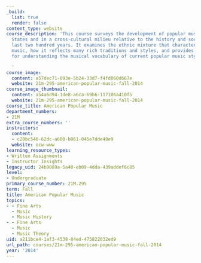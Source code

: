 ```yaml
---
_build:
  list: true
  render: false
content_type: website
course_description: 'This course surveys the development of popular music in the United
  States and in a cross-cultural milieu relative to the history and sociology of the
  last two hundred years. It examines the ethnic mixture that characterizes modern
  music, how it reflects many rich traditions and styles, and provides a background
  for understanding the musical vocabulary of current popular music styles.

  '
course_image:
  content: a57dec71-093e-5b24-33d7-f4fd060d667e
  website: 21m-295-american-popular-music-fall-2014
course_image_thumbnail:
  content: a54a6d94-1de8-a6ca-69b6-117106a410f5
  website: 21m-295-american-popular-music-fall-2014
course_title: American Popular Music
department_numbers:
- 21M
extra_course_numbers: ''
instructors:
  content:
  - c20bc540-62dc-a600-b061-045e7dde40e9
  website: ocw-www
learning_resource_types:
- Written Assignments
- Instructor Insights
legacy_uid: 24b9089a-5a40-eb09-4dda-439addef6c85
level:
- Undergraduate
primary_course_number: 21M.295
term: Fall
title: American Popular Music
topics:
- - Fine Arts
  - Music
  - Music History
- - Fine Arts
  - Music
  - Music Theory
uid: a211bce4-1af3-4538-84ed-475822032ed9
url_path: courses/21m-295-american-popular-music-fall-2014
year: '2014'
---
```

